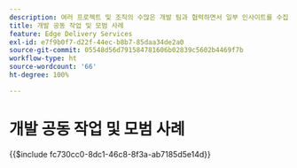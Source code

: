 ```yaml
---
description: 여러 프로젝트 및 조직의 수많은 개발 팀과 협력하면서 일부 인사이트를 수집하는 것이 유용하다는 것을 알게 되었습니다. 인사이트 일부는 AEM과 관련되어 있지만, 대부분은 범용 프론트엔드 개발과 관련되어 있거나 개발자 팀에서 공동 작업하는 방법에 대한 일반적인 지침일 뿐입니다.
title: 개발 공동 작업 및 모범 사례
feature: Edge Delivery Services
exl-id: e7f9b0f7-d22f-44ec-b8b7-85daa34de2a0
source-git-commit: 05548d56d791584781606b02839c5602b4469f7b
workflow-type: ht
source-wordcount: '66'
ht-degree: 100%

---
```


# 개발 공동 작업 및 모범 사례

{{$include fc730cc0-8dc1-46c8-8f3a-ab7185d5e14d}}
